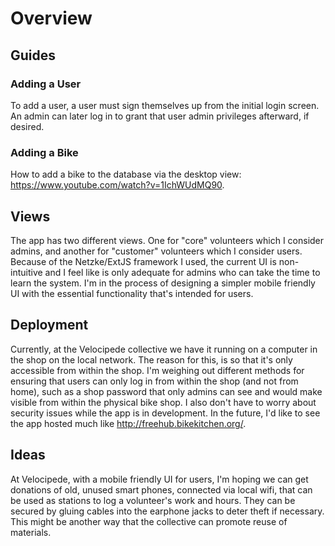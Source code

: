 # Overview

## Guides

### Adding a User
To add a user, a user must sign themselves up from the initial login screen.  An admin can later log in to grant that user admin privileges afterward, if desired.

### Adding a Bike
How to add a bike to the database via the desktop view: <https://www.youtube.com/watch?v=1IchWUdMQ90>.

## Views
The app has two different views.  One for "core" volunteers which I consider admins, and another for "customer" volunteers which I consider users.  Because of the Netzke/ExtJS framework I used, the current UI is non-intuitive and I feel like is only adequate for admins who can take the time to learn the system.  I'm in the process of designing a simpler mobile friendly UI with the essential functionality that's intended for users.

## Deployment
Currently, at the Velocipede collective we have it running on a computer in the shop on the local network.  The reason for this, is so that it's only accessible from within the shop.  I'm weighing out different methods for ensuring that users can only log in from within the shop (and not from home), such as a shop password that only admins can see and would make visible from within the physical bike shop.  I also don't have to worry about security issues while the app is in development.  In the future, I'd like to see the app hosted much like <http://freehub.bikekitchen.org/>.

## Ideas
At Velocipede, with a mobile friendly UI for users, I'm hoping we can get donations of old, unused smart phones, connected via local wifi, that can be used as stations to log a volunteer's work and hours.  They can be secured by gluing cables into the earphone jacks to deter theft if necessary.  This might be another way that the collective can promote reuse of materials.


